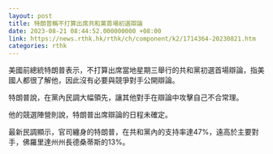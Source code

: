 ```yaml
---
layout: post
title: 特朗普稱不打算出席共和黨首場初選辯論
date: 2023-08-21 08:44:52.000000000 +08:00
link: https://news.rthk.hk/rthk/ch/component/k2/1714364-20230821.htm
categories: rthk
---
```


美國前總統特朗普表示，不打算出席當地星期三舉行的共和黨初選首場辯論，指美國人都很了解他，因此沒有必要與競爭對手公開辯論。

特朗普說，在黨內民調大幅領先，讓其他對手在辯論中攻擊自己不合常理。

他的競選陣營則說，特朗普出席辯論的日程未確定。

最新民調顯示，官司纏身的特朗普，在共和黨內的支持率達47%，遠高於主要對手，佛羅里達州州長德桑蒂斯的13%。
